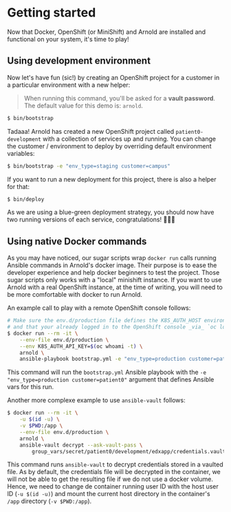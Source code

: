 # Getting started

Now that Docker, OpenShift (or MiniShift) and Arnold are installed and
functional on your system, it's time to play!


## Using development environment

Now let's have fun (sic!) by creating an OpenShift project for a customer in a
particular environment with a new helper:

> When running this command, you'll be asked for a **vault password**. The
> default value for this demo is: `arnold`.

```bash
$ bin/bootstrap
```

Tadaaa! Arnold has created a new OpenShift project called `patient0-development`
with a collection of services up and running. You can change the customer /
environment to deploy by overriding default environment variables:

```bash
$ bin/bootstrap -e "env_type=staging customer=campus"
```

If you want to run a new deployment for this project, there is also a helper for
that:

```bash
$ bin/deploy
```

As we are using a blue-green deployment strategy, you should now have two
running versions of each service, congratulations! 🎉🎉🎉


## Using native Docker commands

As you may have noticed, our sugar scripts wrap `docker run` calls running
Ansible commands in Arnold's docker image. Their purpose is to ease the
developer experience and help docker beginners to test the project. Those sugar
scripts only works with a "local" minishift instance. If you want to use Arnold
with a real OpenShift instance, at the time of writing, you will need to be more
comfortable with docker to run Arnold.

An example call to play with a remote OpenShift console follows:

```bash
# Make sure the env.d/production file defines the K8S_AUTH_HOST environment variable
# and that your already logged in to the OpenShift console _via_ `oc login`
$ docker run --rm -it \
    --env-file env.d/production \
    --env K8S_AUTH_API_KEY=$(oc whoami -t) \
    arnold \
    ansible-playbook bootstrap.yml -e "env_type=production customer=patient0"
```

This command will run the `bootstrap.yml` Ansible playbook with the
`-e "env_type=production customer=patient0"` argument that defines Ansible vars
for this run.

Another more complexe example to use `ansible-vault` follows:

```bash
$ docker run --rm -it \
    -u $(id -u) \
    -v $PWD:/app \
    --env-file env.d/production \
    arnold \
    ansible-vault decrypt --ask-vault-pass \
        group_vars/secret/patient0/development/edxapp/credentials.vault.yml
```

This command runs `ansible-vault` to decrypt credentials stored in a vaulted
file. As by default, the credentials file will be decrypted in the container, we
will not be able to get the resulting file if we do not use a docker volume.
Hence, we need to change de container running user ID with the host user ID
(`-u $(id -u)`) and mount the current host directory in the container's `/app`
directory (`-v $PWD:/app`).
